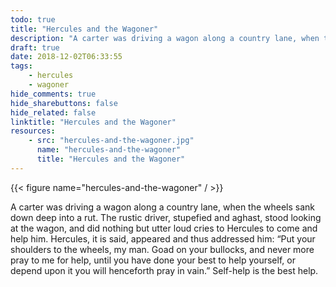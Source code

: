 ```yaml
---
todo: true
title: "Hercules and the Wagoner"
description: "A carter was driving a wagon along a country lane, when the wheels sank down deep into a rut. - A fable by Aesop"
draft: true
date: 2018-12-02T06:33:55
tags:
    - hercules
    - wagoner
hide_comments: true
hide_sharebuttons: false
hide_related: false
linktitle: "Hercules and the Wagoner"
resources:
    - src: "hercules-and-the-wagoner.jpg"
      name: "hercules-and-the-wagoner"
      title: "Hercules and the Wagoner"
---
```


{{< figure name="hercules-and-the-wagoner" / >}}

A carter was driving a wagon along a country lane, when the wheels sank down deep into a rut. The rustic driver, stupefied and aghast, stood looking at the wagon, and did nothing but utter loud cries to Hercules to come and help him. Hercules, it is said, appeared and thus addressed him: “Put your shoulders to the wheels, my man. Goad on your bullocks, and never more pray to me for help, until you have done your best to help yourself, or depend upon it you will henceforth pray in vain.”
Self-help is the best help.
